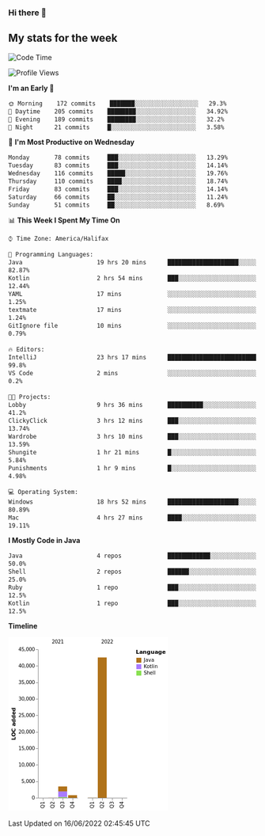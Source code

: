 ### Hi there 👋

## My stats for the week
<!--START_SECTION:waka-->
![Code Time](http://img.shields.io/badge/Code%20Time-278%20hrs%2024%20mins-blue)

![Profile Views](http://img.shields.io/badge/Profile%20Views-0-blue)

**I'm an Early 🐤** 

```text
🌞 Morning    172 commits    ███████░░░░░░░░░░░░░░░░░░   29.3% 
🌆 Daytime    205 commits    ████████░░░░░░░░░░░░░░░░░   34.92% 
🌃 Evening    189 commits    ████████░░░░░░░░░░░░░░░░░   32.2% 
🌙 Night      21 commits     █░░░░░░░░░░░░░░░░░░░░░░░░   3.58%

```
📅 **I'm Most Productive on Wednesday** 

```text
Monday       78 commits     ███░░░░░░░░░░░░░░░░░░░░░░   13.29% 
Tuesday      83 commits     ███░░░░░░░░░░░░░░░░░░░░░░   14.14% 
Wednesday    116 commits    █████░░░░░░░░░░░░░░░░░░░░   19.76% 
Thursday     110 commits    ████░░░░░░░░░░░░░░░░░░░░░   18.74% 
Friday       83 commits     ███░░░░░░░░░░░░░░░░░░░░░░   14.14% 
Saturday     66 commits     ██░░░░░░░░░░░░░░░░░░░░░░░   11.24% 
Sunday       51 commits     ██░░░░░░░░░░░░░░░░░░░░░░░   8.69%

```


📊 **This Week I Spent My Time On** 

```text
⌚︎ Time Zone: America/Halifax

💬 Programming Languages: 
Java                     19 hrs 20 mins      ████████████████████░░░░░   82.87% 
Kotlin                   2 hrs 54 mins       ███░░░░░░░░░░░░░░░░░░░░░░   12.44% 
YAML                     17 mins             ░░░░░░░░░░░░░░░░░░░░░░░░░   1.25% 
textmate                 17 mins             ░░░░░░░░░░░░░░░░░░░░░░░░░   1.24% 
GitIgnore file           10 mins             ░░░░░░░░░░░░░░░░░░░░░░░░░   0.79%

🔥 Editors: 
IntelliJ                 23 hrs 17 mins      █████████████████████████   99.8% 
VS Code                  2 mins              ░░░░░░░░░░░░░░░░░░░░░░░░░   0.2%

🐱‍💻 Projects: 
Lobby                    9 hrs 36 mins       ██████████░░░░░░░░░░░░░░░   41.2% 
ClickyClick              3 hrs 12 mins       ███░░░░░░░░░░░░░░░░░░░░░░   13.74% 
Wardrobe                 3 hrs 10 mins       ███░░░░░░░░░░░░░░░░░░░░░░   13.59% 
Shungite                 1 hr 21 mins        █░░░░░░░░░░░░░░░░░░░░░░░░   5.84% 
Punishments              1 hr 9 mins         █░░░░░░░░░░░░░░░░░░░░░░░░   4.98%

💻 Operating System: 
Windows                  18 hrs 52 mins      ████████████████████░░░░░   80.89% 
Mac                      4 hrs 27 mins       ████░░░░░░░░░░░░░░░░░░░░░   19.11%

```

**I Mostly Code in Java** 

```text
Java                     4 repos             ████████████░░░░░░░░░░░░░   50.0% 
Shell                    2 repos             ██████░░░░░░░░░░░░░░░░░░░   25.0% 
Ruby                     1 repo              ███░░░░░░░░░░░░░░░░░░░░░░   12.5% 
Kotlin                   1 repo              ███░░░░░░░░░░░░░░░░░░░░░░   12.5%

```


**Timeline**

![Chart not found](https://raw.githubusercontent.com/lyndseyy/lyndseyy/main/charts/bar_graph.png) 


 Last Updated on 16/06/2022 02:45:45 UTC
<!--END_SECTION:waka-->